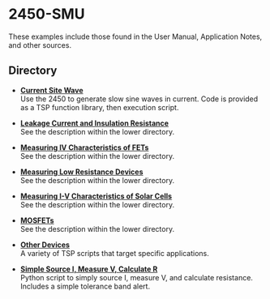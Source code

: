 
# 2450-SMU

These examples include those found in the User Manual, Application Notes, and other sources. 

## Directory

[comment]: **[2450-SMU](./directory)**  

* **[Current Site Wave](./Current_Sine_Wave/)**  
Use the 2450 to generate slow sine waves in current. Code is provided as a TSP function library, then execution script.  

* **[Leakage Current and Insulation Resistance](./Leakage_Current_and_Insulation_Resistance)**  
See the description within the lower directory. 

* **[Measuring IV Characteristics of FETs](./Measuring_IV_Characteristics_of_FETs)**  
See the description within the lower directory. 

* **[Measuring Low Resistance Devices](./Measuring_Low_Resistance_Devices)**  
See the description within the lower directory.

* **[Measuring I-V Characteristics of Solar Cells](./Measuring_I-V_Characteristics_of_Solar_Cells)**  
See the description within the lower directory. 

* **[MOSFETs](./MOSFETs)**  
See the description within the lower directory. 

* **[Other Devices](./Other_Devices)**  
A variety of TSP scripts that target specific applications. 

* **[Simple Source I, Measure V, Calculate R](./Simple_SourceI_MeasureV_CalcR/)**  
Python script to simply source I, measure V, and calculate resistance. Includes a simple tolerance band alert. 

